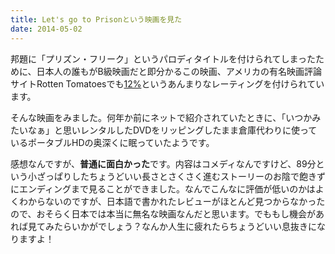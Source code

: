 ```yaml
---
title: Let's go to Prisonという映画を見た
date: 2014-05-02
---
```


邦題に「プリズン・フリーク」というパロディタイトルを付けられてしまったために、日本人の誰もがB級映画だと即分かるこの映画、アメリカの有名映画評論サイトRotten Tomatoesでも[12%](http://www.rottentomatoes.com/m/lets_go_to_prison/)というあんまりなレーティングを付けられています。

そんな映画をみました。何年か前にネットで紹介されていたときに、「いつかみたいなぁ」と思いレンタルしたDVDをリッピングしたまま倉庫代わりに使っているポータブルHDの奥深くに眠っていたようです。

感想なんですが、**普通に面白かった**です。内容はコメディなんですけど、89分という小ざっぱりしたちょうどいい長さとさくさく進むストーリーのお陰で飽きずにエンディングまで見ることができました。なんでこんなに評価が低いのかはよくわからないのですが、日本語で書かれたレビューがほとんど見つからなかったので、おそらく日本では本当に無名な映画なんだと思います。でももし機会があれば見てみたらいかがでしょう？なんか人生に疲れたらちょうどいい息抜きになりますよ！
